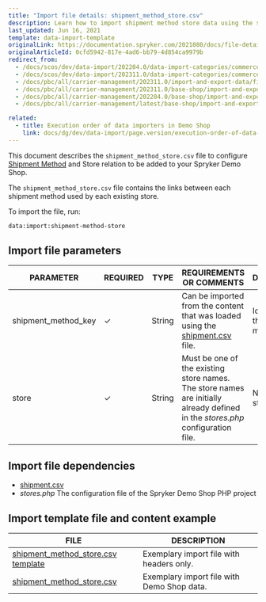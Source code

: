 ```yaml
---
title: "Import file details: shipment_method_store.csv"
description: Learn how to import shipment method store data using the shipment-method-store.csv file in Spryker, streamlining your carrier management processes
last_updated: Jun 16, 2021
template: data-import-template
originalLink: https://documentation.spryker.com/2021080/docs/file-details-shipment-method-storecsv
originalArticleId: 0cfd5942-817e-4ad6-bb79-4d854ca9979b
redirect_from:
  - /docs/scos/dev/data-import/202204.0/data-import-categories/commerce-setup/file-details-shipment-method-store.csv.html
  - /docs/scos/dev/data-import/202311.0/data-import-categories/commerce-setup/file-details-shipment-method-store.csv.html
  - /docs/pbc/all/carrier-management/202311.0/import-and-export-data/file-details-shipment-method-store.csv.html
  - /docs/pbc/all/carrier-management/202311.0/base-shop/import-and-export-data/file-details-shipment-method-store.csv.html
  - /docs/pbc/all/carrier-management/202204.0/base-shop/import-and-export-data/import-file-details-shipment-method-store.csv.html
  - /docs/pbc/all/carrier-management/latest/base-shop/import-and-export-data/import-file-details-shipment-method-store.csv.html

related:
  - title: Execution order of data importers in Demo Shop
    link: docs/dg/dev/data-import/page.version/execution-order-of-data-importers.html
---
```


This document describes the `shipment_method_store.csv` file to configure [Shipment Method](/docs/pbc/all/carrier-management/{{site.version}}/base-shop/shipment-feature-overview.html) and Store relation to be added to your Spryker Demo Shop.

The `shipment_method_store.csv` file contains the links between each shipment method used by each existing store.

To import the file, run:

```bash
data:import:shipment-method-store
```

## Import file parameters



| PARAMETER | REQUIRED | TYPE | REQUIREMENTS OR COMMENTS | DESCRIPTION |
| --- | --- | --- | --- | --- |
| shipment_method_key | &check; | String | Can be imported from the content that was loaded using the [shipment.csv](/docs/pbc/all/carrier-management/{{site.version}}/base-shop/import-and-export-data/import-file-details-shipment.csv.html) file.| Identifier of the shipment method. |
| store | &check; | String | Must be one of the existing store names. The store names are initially already defined in the *stores.php* configuration file. | Name of the store. |

## Import file dependencies



- [shipment.csv](/docs/pbc/all/carrier-management/{{site.version}}/base-shop/import-and-export-data/import-file-details-shipment.csv.html)
- *stores.php* The configuration file of the Spryker Demo Shop PHP project

## Import template file and content example



| FILE | DESCRIPTION |
| --- | --- |
| [shipment_method_store.csv template](https://spryker.s3.eu-central-1.amazonaws.com/docs/Developer+Guide/Back-End/Data+Manipulation/Data+Ingestion/Data+Import/Data+Import+Categories/Commerce+Setup/Template+shipment_method_store.csv) | Exemplary import file with headers only. |
| [shipment_method_store.csv](https://spryker.s3.eu-central-1.amazonaws.com/docs/Developer+Guide/Back-End/Data+Manipulation/Data+Ingestion/Data+Import/Data+Import+Categories/Commerce+Setup/shipment_method_store.csv) | Exemplary import file with Demo Shop data. |
